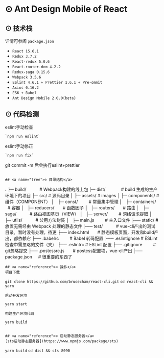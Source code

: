 # <a name="features">⊙ Ant Design Mobile of React</a>

## <a name="features">⊙ 技术栈</a>
详情可参阅 `package.json`

* `React 15.6.1`
* `Redux 3.7.2`
* `React-redux 5.0.6`
* `React-router-dom 4.2.2`
* `Redux-saga 0.15.6`
* `Webpack 3.5.6`
* `ESlint 4.6.1 + Prettier 1.6.1 + Pre-ommit`
* `Axios 0.16.2`
* `ES6 + Babel`
* `Ant Design Mobile 2.0.0(beta)`

## <a name="features">⊙ 代码检测</a>
eslint手动检查
```
`npm run eslint`
```
eslint手动修正
```
`npm run fix`
```
git commit -m 后会执行eslint+prettier
```

## <a name="tree">⊙ 目录结构</a>
```
.
├─ build/               # Webpack构建的线上包
├─ dist/                # build 生成的生产环境下的项目
├─ src/                 # 源码目录
│   ├─ assets/          # images
│   ├─ components/      # 组件（COMPONENT）
│   ├─ const/           # 常量集中管理
│   ├─ containers/      # 容器
│   ├─ reducers/        # 函数因子
│   ├─ routers/         # 路由
│   ├─ saga/            # 路由视图基页（VIEW）
│   ├─ server/          # 网络请求提取
│   ├─ utils/           # 公用方法封装
│   ├─ main.js          # 主入口文件
├── static/             # 放置无需经由 Webpack 处理的静态文件
├── test/               # vue-cli产出的测试目录，暂时没有处理，待更
├── index.html          # 静态模板页面，开发和build产出，都依赖它
├── .babelrc            # Babel 转码配置
├── .eslintignore       # ESLint 检查中需忽略的文件（夹）
├── .eslintrc           # ESLint 配置
├── .gitignore          # git忽略提交
├── .postcssrc.js       # postcss配置项，vue-cli产出
├── package.json        # 很重要的东西了
```
## <a name="reference">⊙ 操作</a>
项目下载
```
`git clone https://github.com/brucecham/react-cli.git`
`cd react-cli && yarn`
```
启动开发环境
```
`yarn start`
```
构建生产环境代码
```
`yarn build`
```

## <a name="reference">⊙ 启动静态服务器</a>
[sts启动静态服务器](https://www.npmjs.com/package/sts)
```
`yarn build`
`cd dist && sts 8090`
```
